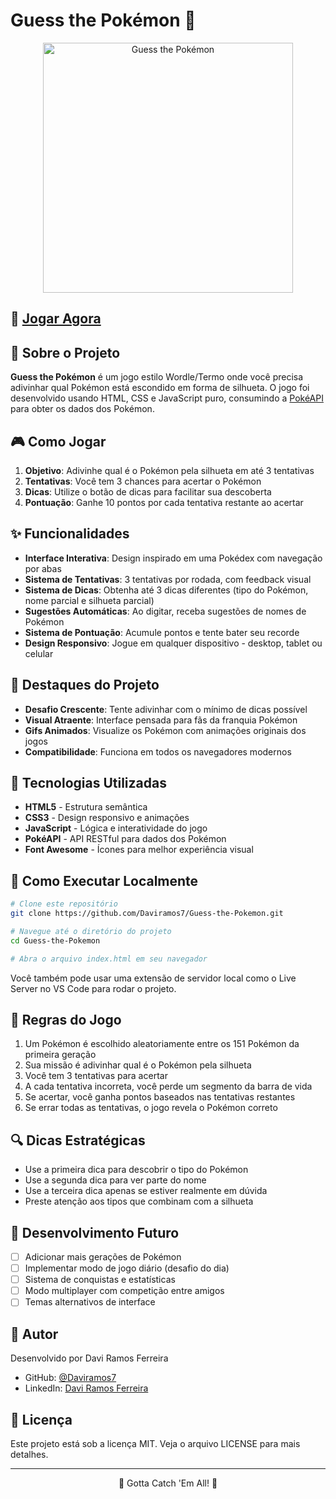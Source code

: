# Guess the Pokémon 🤔

<div align="center">
  <img src="img/Who are a pokémon Print.png" alt="Guess the Pokémon" width="400">
</div>

## 📱 [Jogar Agora](https://guess-the-pokemon-coral.vercel.app/)

## 📖 Sobre o Projeto

**Guess the Pokémon** é um jogo estilo Wordle/Termo onde você precisa adivinhar qual Pokémon está escondido em forma de silhueta. O jogo foi desenvolvido usando HTML, CSS e JavaScript puro, consumindo a [PokéAPI](https://pokeapi.co/) para obter os dados dos Pokémon.

## 🎮 Como Jogar

1. **Objetivo**: Adivinhe qual é o Pokémon pela silhueta em até 3 tentativas
2. **Tentativas**: Você tem 3 chances para acertar o Pokémon
3. **Dicas**: Utilize o botão de dicas para facilitar sua descoberta
4. **Pontuação**: Ganhe 10 pontos por cada tentativa restante ao acertar

## ✨ Funcionalidades

* **Interface Interativa**: Design inspirado em uma Pokédex com navegação por abas
* **Sistema de Tentativas**: 3 tentativas por rodada, com feedback visual
* **Sistema de Dicas**: Obtenha até 3 dicas diferentes (tipo do Pokémon, nome parcial e silhueta parcial)
* **Sugestões Automáticas**: Ao digitar, receba sugestões de nomes de Pokémon
* **Sistema de Pontuação**: Acumule pontos e tente bater seu recorde
* **Design Responsivo**: Jogue em qualquer dispositivo - desktop, tablet ou celular

## 🌟 Destaques do Projeto

* **Desafio Crescente**: Tente adivinhar com o mínimo de dicas possível
* **Visual Atraente**: Interface pensada para fãs da franquia Pokémon
* **Gifs Animados**: Visualize os Pokémon com animações originais dos jogos
* **Compatibilidade**: Funciona em todos os navegadores modernos

## 🔧 Tecnologias Utilizadas

* **HTML5** - Estrutura semântica
* **CSS3** - Design responsivo e animações
* **JavaScript** - Lógica e interatividade do jogo
* **PokéAPI** - API RESTful para dados dos Pokémon
* **Font Awesome** - Ícones para melhor experiência visual

## 🚀 Como Executar Localmente

```bash
# Clone este repositório
git clone https://github.com/Daviramos7/Guess-the-Pokemon.git

# Navegue até o diretório do projeto
cd Guess-the-Pokemon

# Abra o arquivo index.html em seu navegador
```

Você também pode usar uma extensão de servidor local como o Live Server no VS Code para rodar o projeto.

## 📜 Regras do Jogo

1. Um Pokémon é escolhido aleatoriamente entre os 151 Pokémon da primeira geração
2. Sua missão é adivinhar qual é o Pokémon pela silhueta
3. Você tem 3 tentativas para acertar
4. A cada tentativa incorreta, você perde um segmento da barra de vida
5. Se acertar, você ganha pontos baseados nas tentativas restantes
6. Se errar todas as tentativas, o jogo revela o Pokémon correto

## 🔍 Dicas Estratégicas

* Use a primeira dica para descobrir o tipo do Pokémon
* Use a segunda dica para ver parte do nome
* Use a terceira dica apenas se estiver realmente em dúvida
* Preste atenção aos tipos que combinam com a silhueta

## 🧠 Desenvolvimento Futuro

* [ ] Adicionar mais gerações de Pokémon
* [ ] Implementar modo de jogo diário (desafio do dia)
* [ ] Sistema de conquistas e estatísticas
* [ ] Modo multiplayer com competição entre amigos
* [ ] Temas alternativos de interface

## 👤 Autor

Desenvolvido por Davi Ramos Ferreira

* GitHub: [@Daviramos7](https://github.com/Daviramos7)
* LinkedIn: [Davi Ramos Ferreira](https://www.linkedin.com/in/davi-ramos-ferreira-325354294/)

## 📝 Licença

Este projeto está sob a licença MIT. Veja o arquivo LICENSE para mais detalhes.

---

<div align="center">
  <p>🔴 Gotta Catch 'Em All! 🔴</p>
</div>
